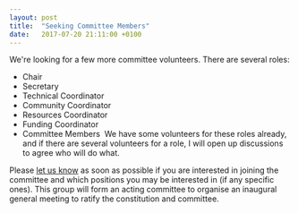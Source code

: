 ```yaml
---
layout: post
title:  "Seeking Committee Members"
date:   2017-07-20 21:11:00 +0100
---
```

We're looking for a few more committee volunteers.  There are several roles:

- Chair
- Secretary
- Technical Coordinator
- Community Coordinator
- Resources Coordinator
- Funding Coordinator
- Committee Members
​
We have some volunteers for these roles already, and if there are several volunteers for a role, I will open up discussions to agree who will do what.

Please [let us know](mailto:{{site.email}}) as soon as possible if you are interested in joining the committee and which positions you may be interested in (if any specific ones).  This group will form an acting committee to organise an inaugural general meeting to ratify the constitution and committee.